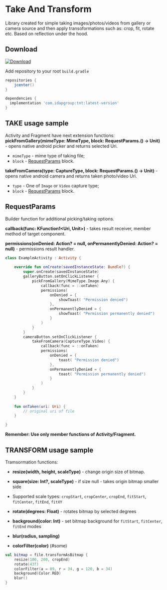 Take And Transform
============
Library created for simple taking images/photos/videos from gallery or camera source and then apply transoformations such as: crop, fit, rotate etc. Based on reflection under the hood.

Download
--------

[ ![Download](https://api.bintray.com/packages/idapgroup/kotlin/TNT/images/download.svg?version=2.0.1) ](https://bintray.com/idapgroup/kotlin/TNT/2.0.1/link)

Add repository to your root `build.gradle`

```groovy
repositories {
    jcenter()
}
```

```groovy
dependencies {
  implementation 'com.idapgroup:tnt:latest-version'
}
```

TAKE usage sample
-------------

Activity and Fragment have next extension functions:
__pickFromGallery(mimeType: MimeType, block: RequestParams.() -> Unit)__ - opens native android picker and returns selected Uri.
* `mimeType` - mime type of taking file;
* `block` -  [RequestParams](#requestparams)  block.

__takeFromCamera(type: CaptureType,  block: RequestParams.() -> Unit)__ - opens native android camera and returns taken photo/video Uri.
* `type` - One of `Image` or `Video` capture type;
* `block` -  [RequestParams](#requestparams) block.

## RequestParams

Builder function for additional picking/taking options.

**callback(func: KFunction1<Uri, Unit>)** - takes result receiver, member method of target component.

**permissions(onDenied: Action? = null, onPermanentlyDenied: Action? = null)** - permissions result handler.

```kotlin
class ExampleActivity : Activity {
    
    override fun onCreate(savedInstanceState: Bundle?) {
        super.onCreate(savedInstanceState)
        galleryButton.setOnClickListener {
			pickFromGallery(MimeType.Image.Any) {
				callback(func = ::onTaken)
				permissions(
					onDenied = {
						showToast( "Permission denied")
					},
					onPermanentlyDenied = {
						showToast( "Permission permanently denied")
					}
            	)
        	}
        }
        cameraButton.setOnClickListener {
			takeFromCamera(CaptureType.Video) {
				callback(func = ::onTaken)
				permissions(
					onDenied = {
						toast( "Permission denied")
					},
					onPermanentlyDenied = {
						toast( "Permission permanently denied")
					}
				)
			}
        }
    }
    
    fun onTaken(uri: Uri) {
        // original uri of file
    }

}
```

__Remember: Use only member functions of Activity/Fragment.__

TRANSFORM usage sample
-------------

Tramsormation functions:
* __resize(width, height, scaleType)__ - change origin size of bitmap.
* __square(size: Int?, scaleType)__ - if size null - takes origin bitmap smaller side
*  Supported scale types: `cropStart`, `cropCenter`, `cropEnd`, `fitStart`, `fitCenter`, `fitEnd`, `fitXY`

* __rotate(degrees: Float)__ - rotates bitmap by selected degrees
* __background(color: Int)__ - set bitmap background for `fitStart`, `fitCenter`, `fitEnd` modes
* __blur(radius, sampling)__
* __colorFilter(color)__
(#some)
```kotlin
val bitmap = file.transformAsBitmap {
    resize(100, 200, cropEnd)
    rotate(43f)
    colorFilter(a = 89, r = 34, g = 120, b = 34)
    background(Color.RED)
    blur()
}
```


